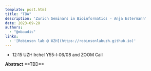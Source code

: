 ```yaml
---
template: post.html
title: "TBA"
description: 'Zurich Seminars in Bioinformatics - Anja Estermann'
date: 2023-09-28
authors:
  - "@mbaudis"
links:
  - '[Robinson lab @ UZH](https://robinsonlabuzh.github.io)'
---
```


* 12:15 UZH Irchel Y55-l-06/08 and ZOOM Call

**Abstract** ==TBD==